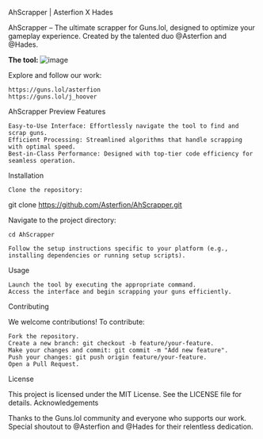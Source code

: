 AhScrapper | Asterfion X Hades

AhScrapper – The ultimate scrapper for Guns.lol, designed to optimize your gameplay experience. Created by the talented duo @Asterfion and @Hades.

**The tool:**
![image](https://github.com/user-attachments/assets/bcdf6a10-46ac-4413-a4ac-a03cb03b30c0)

Explore and follow our work:

    https://guns.lol/asterfion
    https://guns.lol/j_hoover

AhScrapper Preview
Features

    Easy-to-Use Interface: Effortlessly navigate the tool to find and scrap guns.
    Efficient Processing: Streamlined algorithms that handle scrapping with optimal speed.
    Best-in-Class Performance: Designed with top-tier code efficiency for seamless operation.

Installation

    Clone the repository:

git clone https://github.com/Asterfion/AhScrapper.git

Navigate to the project directory:

    cd AhScrapper

    Follow the setup instructions specific to your platform (e.g., installing dependencies or running setup scripts).

Usage

    Launch the tool by executing the appropriate command.
    Access the interface and begin scrapping your guns efficiently.

Contributing

We welcome contributions! To contribute:

    Fork the repository.
    Create a new branch: git checkout -b feature/your-feature.
    Make your changes and commit: git commit -m "Add new feature".
    Push your changes: git push origin feature/your-feature.
    Open a Pull Request.

License

This project is licensed under the MIT License. See the LICENSE file for details.
Acknowledgements

Thanks to the Guns.lol community and everyone who supports our work. Special shoutout to @Asterfion and @Hades for their relentless dedication.
